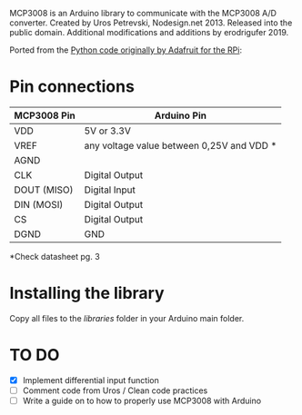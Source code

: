 MCP3008 is an Arduino library to communicate with the MCP3008 A/D converter.
Created by Uros Petrevski, Nodesign.net 2013. Released into the public domain.
Additional modifications and additions by erodrigufer 2019.

Ported from the [Python code originally by Adafruit for the RPi](http://learn.adafruit.com/send-raspberry-pi-data-to-cosm/python-script):


# Pin connections

MCP3008 Pin | Arduino Pin
------------|------------
VDD | 5V or 3.3V 
VREF |  any voltage value between 0,25V and VDD *
AGND | 
CLK | Digital Output
DOUT (MISO) | Digital Input
DIN (MOSI) | Digital Output
CS | Digital Output
DGND | GND

\*Check datasheet pg. 3
 
# Installing the library

Copy all files to the _libraries_ folder in your Arduino main folder.

# TO DO

- [x] Implement differential input function
- [ ] Comment code from Uros / Clean code practices
- [ ] Write a guide on to how to properly use MCP3008 with Arduino
